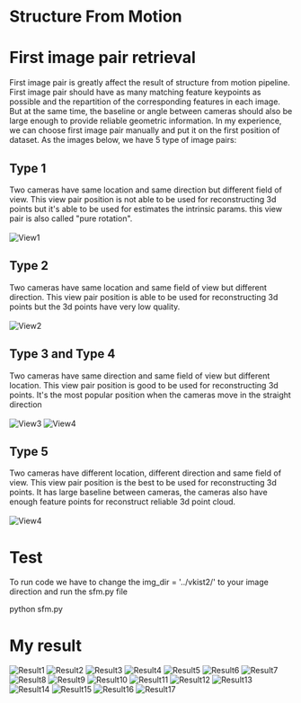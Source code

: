 # Structure From Motion

# First image pair retrieval

First image pair is greatly affect the result of structure from motion pipeline. First image pair should have as many matching feature keypoints as possible and the repartition of the corresponding features in each image. But at the same time, the baseline or angle between cameras should also be large enough to provide reliable geometric information. In my experience, we can choose first image pair manually and put it on the first position of dataset. As the images below, we have 5 type of image pairs:

## Type 1
Two cameras have same location and same direction but different field of view. This view pair position is not able to be used for reconstructing 3d points but it's able to be used for estimates the intrinsic params. this view pair is also called "pure rotation". <br><br>
![View1](https://github.com/daovietanh190499/structure-from-motion/blob/main/view_pairs/view0.png "View1")
## Type 2
Two cameras have same location and same field of view but different direction. This view pair position is able to be used for reconstructing 3d points but the 3d points have very low quality. <br><br>
![View2](https://github.com/daovietanh190499/structure-from-motion/blob/main/view_pairs/view1.png "View2")
## Type 3 and Type 4
Two cameras have same direction and same field of view but different location. This view pair position is good to be used for reconstructing 3d points. It's the most popular position when the cameras move in the straight direction<br><br>
![View3](https://github.com/daovietanh190499/structure-from-motion/blob/main/view_pairs/view2.png "View3")
![View4](https://github.com/daovietanh190499/structure-from-motion/blob/main/view_pairs/view3.png "View4")
## Type 5
Two cameras have different location, different direction and same field of view. This view pair position is the best to be used for reconstructing 3d points. It has large baseline between cameras, the cameras also have enough feature points for reconstruct reliable 3d point cloud. <br><br>
![View4](https://github.com/daovietanh190499/structure-from-motion/blob/main/view_pairs/view4.png "View4")

# Test

To run code we have to change the img_dir = '../vkist2/' to your image direction and run the sfm.py file


python sfm.py


# My result

![Result1](https://github.com/daovietanh190499/structure-from-motion/blob/main/result/res1.png "Result1")
![Result2](https://github.com/daovietanh190499/structure-from-motion/blob/main/result/res2.png "Result2")
![Result3](https://github.com/daovietanh190499/structure-from-motion/blob/main/result/res3.png "Result3")
![Result4](https://github.com/daovietanh190499/structure-from-motion/blob/main/result/res4.png "Result4")
![Result5](https://github.com/daovietanh190499/structure-from-motion/blob/main/result/res5.png "Result5")
![Result6](https://github.com/daovietanh190499/structure-from-motion/blob/main/result/res6.png "Result6")
![Result7](https://github.com/daovietanh190499/structure-from-motion/blob/main/result/res7.png "Result7")
![Result8](https://github.com/daovietanh190499/structure-from-motion/blob/main/result/res8.png "Result8")
![Result9](https://github.com/daovietanh190499/structure-from-motion/blob/main/result/res9.png "Result9")
![Result10](https://github.com/daovietanh190499/structure-from-motion/blob/main/result/res10.png "Result10")
![Result11](https://github.com/daovietanh190499/structure-from-motion/blob/main/result/res11.png "Result11")
![Result12](https://github.com/daovietanh190499/structure-from-motion/blob/main/result/res12.png "Result12")
![Result13](https://github.com/daovietanh190499/structure-from-motion/blob/main/result/res13.png "Result13")
![Result14](https://github.com/daovietanh190499/structure-from-motion/blob/main/result/res14.png "Result14")
![Result15](https://github.com/daovietanh190499/structure-from-motion/blob/main/result/res15.png "Result15")
![Result16](https://github.com/daovietanh190499/structure-from-motion/blob/main/result/res16.png "Result16")
![Result17](https://github.com/daovietanh190499/structure-from-motion/blob/main/result/res17.png "Result17")

